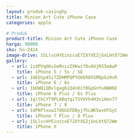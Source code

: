 ```yaml
---
layout: produk-casinghp
title: Minion Art Cute iPhone Case
categories: apple

# Produk
product-title: Minion Art Cute iPhone Case
harga: 90000
sku: hn-2424
image-drive: 1SLlvcHYEinzcoE7ZXYXEZjGnLHtO72Wm
gallery:
  - url: 1zdPVq6KcGeRnizZXKwif0vAUjR55mAwP
    title: iPhone 5 / 5s / SE
  - url: 1UEUzp4Si7ZDHMPQPYU6ER0XSMQpGz0vR
    title: iPhone 6 / 6s
  - url: 1bDWQiQBxlgag6iQ4nOiY0GpGnYu8WW6E
    title: iPhone 6 Plus / 6s Plus
  - url: 1glthCYT9PLABqYqiT5VUYh4H3siHen77
    title: iPhone 7 / 8
  - url: 1dPNftxuw27Q6GGTDByjfhLWK5wvUfGyC
    title: iPhone 7 Plus / 8 Plus
  - url: 1SLlvcHYEinzcoE7ZXYXEZjGnLHtO72Wm
    title: iPhone X
---
```

